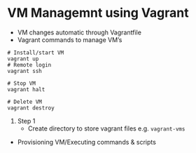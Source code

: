 # VM Managemnt using Vagrant
- VM changes automatic through Vagrantfile
- Vagrant commands to manage VM’s
```
# Install/start VM
vagrant up
# Remote login 
vagrant ssh 

# Stop VM
vagrant halt

# Delete VM
vagrant destroy
```

1. Step 1
   - Create directory to store vagrant files e.g. `vagrant-vms`


- Provisioning VM/Executing commands & scripts